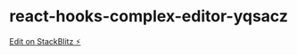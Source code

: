 # react-hooks-complex-editor-yqsacz

[Edit on StackBlitz ⚡️](https://stackblitz.com/edit/react-hooks-complex-editor-yqsacz)